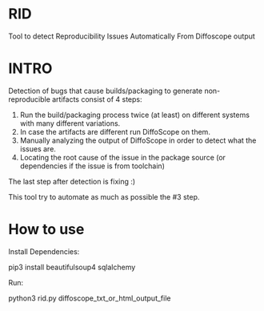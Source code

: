# RID
Tool to detect Reproducibility Issues Automatically From Diffoscope output

# INTRO

Detection of bugs that cause builds/packaging to generate non-reproducible artifacts consist of 4 steps:

1. Run the build/packaging process twice (at least) on different systems with many different variations.
2. In case the artifacts are different run DiffoScope on them.
3. Manually analyzing the output of DiffoScope in order to detect what the issues are.
4. Locating the root cause of the issue in the package source (or dependencies if the issue is from toolchain)

The last step after detection is fixing :)

This tool try to automate as much as possible the #3 step.

# How to use

Install Dependencies:

pip3 install beautifulsoup4 sqlalchemy

Run:

python3 rid.py diffoscope_txt_or_html_output_file
